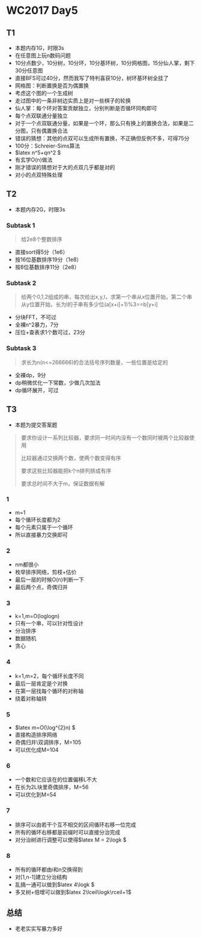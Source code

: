 # WC2017 Day5 #
## T1 ##
- 本题内存1G，时限3s
- 在任意图上玩n数码问题
- 10分点数少，10分树，10分环，10分基环树，10分网格图，15分仙人掌，剩下30分任意图
- 直接BFS可过40分，然而我写了特判喜获10分，树环基环树全挂了
- 网格图：判断置换是否为偶置换
- 考虑这个图的一个生成树
- 走过图中的一条非树边实质上是对一些棋子的轮换
- 仙人掌：每个环对答案贡献独立，分别判断是否循环同构即可
- 每个点双联通分量独立
- 对于一个点双联通分量，如果是一个环，那么只有换上的置换合法，如果是二分图，只有偶置换合法
- 错误的猜想：其他的点双可以生成所有置换，不正确但反例不多，可得75分
- 100分：Schreier-Sims算法
- $latex n^5+qn^2 $
- 有玄学O(n)做法
- 刚才错误的猜想对于大的点双几乎都是对的
- 对小的点双特殊处理
## T2 ##

- 本题内存2G，时限3s

### Subtask 1 ###

> 给2e8个整数排序

- 直接sort得5分（1e6）
- 按16位基数排序19分（1e8）
- 按8位基数排序11分（2e8）

### Subtask 2 ###

> 给两个0,1,2组成的串，每次给出x,y,l，求第一个串从x位置开始，第二个串从y位置开始，长为l的子串有多少位(a[x+i]+1)%3==b[y+i]

- 分块FFT，不可过
- 全裸n^2暴力，7分
- 压位+查表求1个数可过，23分

### Subtask 3 ###

> 求长为n(n<=266666)的合法括号序列数量，一些位置是给定的

- 全裸dp，9分
- dp稍微优化一下常数，少做几次加法
- dp循环展开，可过

## T3 ##
- 本题为提交答案题

> 要求你设计一系列比较器，要求同一时间内没有一个数同时被两个比较器使用
> 
> 比较器通过交换两个数，使两个数变得有序
> 
> 要求这些比较器能把k个n排列排成有序
> 
> 要求总时间不大于m，保证数据有解

### 1 ###
- m=1
- 每个循环长度都为2
- 每个元素只属于一个循环
- 所以直接暴力交换即可

### 2 ###
- nm都很小
- 枚举排序网络，剪枝+估价
- 最后一层的时候O(n)判断一下
- 最后两个点，奇偶归并

### 3 ###
- k=1,m=O(loglogn)
- 只有一个串，可以针对性设计
- 分治排序
- 数据随机
- 贪心

### 4 ###
- k=1,m=2，每个循环长度不同
- 最后一层肯定是个对换
- 在第一层找每个循环的对称轴
- 绕着对称轴转

### 5 ###
- $latex m=O(\log^{2}n) $
- 直接构造排序网络
- 奇偶归并\双调排序，M=105
- 可以优化成M=104

### 6 ###
- 一个数和它应该在的位置偏移L不大
- 在长为2L块里奇偶排序，M=56
- 可以优化到M=54

### 7 ###
- 排序可以由若干个互不相交的区间循环右移一位完成
- 所有的循环右移都是前缀时可以直接分治完成
- 对分治树进行调整可以使得$latex M = 2\logk $

### 8 ###
- 所有的循环都由i和n交换得到
- 对[1,n-1]建立分治结构
- 乱搞一通可以做到$latex 4\logk $
- 多叉树+倍增可以做到$latex 2\lceil\logk\rceil+1$

## 总结 ##
- 老老实实写暴力多好